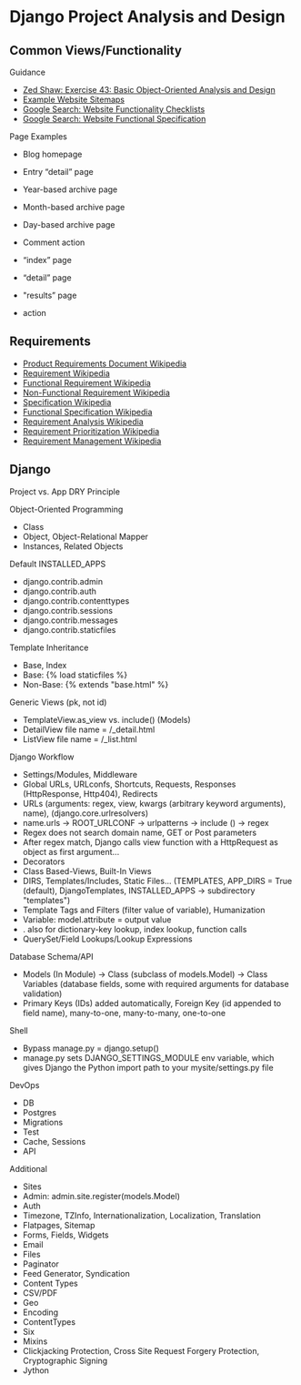 # Django Project Analysis and Design

## Common Views/Functionality

Guidance
*   [Zed Shaw: Exercise 43: Basic Object-Oriented Analysis and Design](http://learnpythonthehardway.org/book/ex43.html)
*   [Example Website Sitemaps](https://www.google.com/search?q=example+website+sitemaps&rlz=1CAACAG_enUS625US635&oq=example+website+sitemaps&aqs=chrome..69i57j0j69i65l3j0.3579j0j7&sourceid=chrome&es_sm=0&ie=UTF-8)
*   [Google Search: Website Functionality Checklists](https://www.google.com/search?q=example+website+sitemaps&rlz=1CAACAG_enUS625US635&oq=example+website+sitemaps&aqs=chrome..69i57j0j69i65l3j0.3579j0j7&sourceid=chrome&es_sm=0&ie=UTF-8#q=website+functionality+checklist)
*   [Google Search: Website Functional Specification](https://www.google.com/search?q=example+website+sitemaps&rlz=1CAACAG_enUS625US635&oq=example+website+sitemaps&aqs=chrome..69i57j0j69i65l3j0.3579j0j7&sourceid=chrome&es_sm=0&ie=UTF-8#q=example+website+functional+specification)

Page Examples
*   Blog homepage
*   Entry “detail” page
*   Year-based archive page
*   Month-based archive page
*   Day-based archive page
*   Comment action

*   “index” page
*   “detail” page
*   "results” page
*   action

## Requirements
*   [Product Requirements Document Wikipedia](http://en.wikipedia.org/wiki/Product_requirements_document)
*   [Requirement Wikipedia](https://en.wikipedia.org/wiki/Requirement)
*   [Functional Requirement Wikipedia](https://en.wikipedia.org/wiki/Functional_requirement)
*   [Non-Functional Requirement Wikipedia](https://en.wikipedia.org/wiki/Non-functional_requirement)
*   [Specification Wikipedia](https://en.wikipedia.org/wiki/Specification_(technical_standard))
*   [Functional Specification Wikipedia](https://en.wikipedia.org/wiki/Functional_specification)
*   [Requirement Analysis Wikipedia](https://en.wikipedia.org/wiki/Requirements_analysis)
*   [Requirement Prioritization Wikipedia](https://en.wikipedia.org/wiki/Requirement_prioritization)
*   [Requirement Management Wikipedia](http://en.wikipedia.org/wiki/Requirements_management)

## Django

Project vs. App
DRY Principle

Object-Oriented Programming
*   Class
*   Object, Object-Relational Mapper
*   Instances, Related Objects

Default INSTALLED_APPS 
*   django.contrib.admin 
*   django.contrib.auth
*   django.contrib.contenttypes
*   django.contrib.sessions
*   django.contrib.messages
*   django.contrib.staticfiles 

Template Inheritance
*   Base, Index
*   Base: {% load staticfiles %}
*   Non-Base: {% extends "base.html" %}

Generic Views (pk, not id)
*   TemplateView.as_view vs. include() (Models)
*   DetailView file name = <app name>/<model name>_detail.html
*   ListView file name = <app name>/<model name>_list.html

Django Workflow
*   Settings/Modules, Middleware
*   Global URLs, URLconfs, Shortcuts, Requests, Responses (HttpResponse, Http404), Redirects
*   URLs (arguments: regex, view, kwargs (arbitrary keyword arguments), name), (django.core.urlresolvers)
*   name.urls -> ROOT_URLCONF -> urlpatterns -> include () -> regex
*   Regex does not search domain name, GET or Post parameters
*   After regex match, Django calls view function with a HttpRequest as object as first argument...
*   Decorators
*   Class Based-Views, Built-In Views
*   DIRS, Templates/Includes, Static Files... (TEMPLATES, APP_DIRS = True (default), DjangoTemplates, INSTALLED_APPS -> subdirectory "templates")
*   Template Tags and Filters (filter value of variable), Humanization
*   Variable: model.attribute = output value
*   . also for dictionary-key lookup, index lookup, function calls
*   QuerySet/Field Lookups/Lookup Expressions

Database Schema/API
*   Models (In Module) -> Class (subclass of models.Model) -> Class Variables (database fields, some with required arguments for database validation) 
*   Primary Keys (IDs) added automatically, Foreign Key (id appended to field name), many-to-one, many-to-many, one-to-one

Shell
*  Bypass manage.py = django.setup()
*  manage.py sets DJANGO_SETTINGS_MODULE env variable, which gives Django the Python import path to your mysite/settings.py file

DevOps
*   DB
*   Postgres
*   Migrations
*   Test
*   Cache, Sessions
*   API

Additional
*   Sites
*   Admin: admin.site.register(models.Model)
*   Auth
*   Timezone, TZInfo, Internationalization, Localization, Translation
*   Flatpages, Sitemap
*   Forms, Fields, Widgets
*   Email
*   Files
*   Paginator
*   Feed Generator, Syndication
*   Content Types
*   CSV/PDF
*   Geo
*   Encoding
*   ContentTypes
*   Six
*   Mixins
*   Clickjacking Protection, Cross Site Request Forgery Protection, Cryptographic Signing
*   Jython
   


